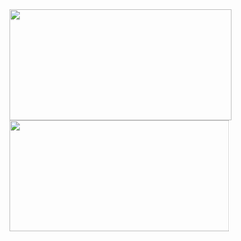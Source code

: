 <a href="https://github.com/teustenn">
  <img height="200px" width="400px" src="https://github-readme-stats.vercel.app/api?username=teustenn&show_icons=true&theme=nightowl&include_all_commits=true&count_private=true"/>
  <img height="200px" width="395px" src="https://github-readme-stats.vercel.app/api/top-langs/?username=teustenn&layout=compact&langs_count=7&theme=nightowl"/>
</div>
